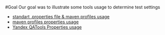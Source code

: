 #Goal
Our goal was to illustrate some tools usage to determine test settings
* [standart .properties file & maven profiles usage](https://github.com/automician/snippets/tree/master/java/properties/javapropertiesfiledemo)
* [maven profiles properties usage](https://github.com/automician/snippets/tree/master/java/properties/profilepropertiesdemo)
* [Yandex QATools Properties usage](https://github.com/automician/snippets/tree/master/java/properties/yandexpropertiesdemo)

